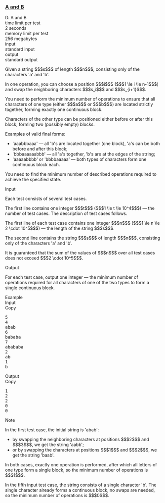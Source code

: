 <h3><a href="https://codeforces.com/contest/2149/problem/D" target="_blank" rel="noopener noreferrer">A and B</a></h3>

<div class="header"><div class="title">D. A and B</div><div class="time-limit"><div class="property-title">time limit per test</div>2 seconds</div><div class="memory-limit"><div class="property-title">memory limit per test</div>256 megabytes</div><div class="input-file input-standard"><div class="property-title">input</div>standard input</div><div class="output-file output-standard"><div class="property-title">output</div>standard output</div></div><div><p>Given a string $$$s$$$ of length $$$n$$$, consisting only of the characters '<span class="tex-font-style-tt">a</span>' and '<span class="tex-font-style-tt">b</span>'.</p><p>In one operation, you can choose a position $$$i$$$ ($$$1 \le i \le n-1$$$) and swap the neighboring characters $$$s_i$$$ and $$$s_{i+1}$$$.</p><p>You need to perform the minimum number of operations to ensure that all characters of one type (either $$$a$$$ or $$$b$$$) are located strictly together, forming exactly one continuous block.</p><p>Characters of the other type can be positioned either before or after this block, forming two (possibly empty) blocks.</p><p>Examples of valid final forms: </p><ul> <li> '<span class="tex-font-style-tt">aaabbbaaa</span>' — all '<span class="tex-font-style-tt">b</span>'s are located together (one block), '<span class="tex-font-style-tt">a</span>'s can be both before and after this block; </li><li> '<span class="tex-font-style-tt">bbbaaaaaabbb</span>' — all '<span class="tex-font-style-tt">a</span>'s together, '<span class="tex-font-style-tt">b</span>'s are at the edges of the string; </li><li> '<span class="tex-font-style-tt">aaaaabbbb</span>' or '<span class="tex-font-style-tt">bbbbaaaaa</span>' — both types of characters form one continuous block each. </li></ul><p>You need to find the minimum number of described operations required to achieve the specified state.</p></div><div class="input-specification"><div class="section-title">Input</div><p>Each test consists of several test cases.</p><p>The first line contains one integer $$$t$$$ ($$$1 \le t \le 10^4$$$) — the number of test cases. The description of test cases follows.</p><p>The first line of each test case contains one integer $$$n$$$ ($$$1 \le n \le 2 \cdot 10^5$$$) — the length of the string $$$s$$$.</p><p>The second line contains the string $$$s$$$ of length $$$n$$$, consisting only of the characters '<span class="tex-font-style-tt">a</span>' and '<span class="tex-font-style-tt">b</span>'.</p><p>It is guaranteed that the sum of the values of $$$n$$$ over all test cases does not exceed $$$2 \cdot 10^5$$$.</p></div><div class="output-specification"><div class="section-title">Output</div><p>For each test case, output one integer — the minimum number of operations required for all characters of one of the two types to form a single continuous block.</p></div><div class="sample-tests"><div class="section-title">Example</div><div class="sample-test"><div class="input"><div class="title">Input<div title="Copy" data-clipboard-target="#id0012948795976971272" id="id003256684931728214" class="input-output-copier">Copy</div></div><pre id="id0012948795976971272"><div class="test-example-line test-example-line-even test-example-line-0">5</div><div class="test-example-line test-example-line-odd test-example-line-1">4</div><div class="test-example-line test-example-line-odd test-example-line-1">abab</div><div class="test-example-line test-example-line-even test-example-line-2">6</div><div class="test-example-line test-example-line-even test-example-line-2">bababa</div><div class="test-example-line test-example-line-odd test-example-line-3">7</div><div class="test-example-line test-example-line-odd test-example-line-3">abababa</div><div class="test-example-line test-example-line-even test-example-line-4">2</div><div class="test-example-line test-example-line-even test-example-line-4">ab</div><div class="test-example-line test-example-line-odd test-example-line-5">1</div><div class="test-example-line test-example-line-odd test-example-line-5">b</div></pre></div><div class="output"><div class="title">Output<div title="Copy" data-clipboard-target="#id008131291430038323" id="id008004491699908054" class="input-output-copier">Copy</div></div><pre id="id008131291430038323">1
2
2
0
0
</pre></div></div></div><div class="note"><div class="section-title">Note</div><p>In the first test case, the initial string is '<span class="tex-font-style-tt">abab</span>': </p><ul> <li> by swapping the neighboring characters at positions $$$2$$$ and $$$3$$$, we get the string '<span class="tex-font-style-tt">aabb</span>'; </li><li> or by swapping the characters at positions $$$1$$$ and $$$2$$$, we get the string '<span class="tex-font-style-tt">baab</span>'. </li></ul> In both cases, exactly one operation is performed, after which all letters of one type form a single block, so the minimum number of operations is $$$1$$$.<p>In the fifth input test case, the string consists of a single character '<span class="tex-font-style-tt">b</span>'. The single character already forms a continuous block, no swaps are needed, so the minimum number of operations is $$$0$$$.</p></div>